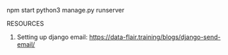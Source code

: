 npm start
python3 manage.py runserver

RESOURCES
1. Setting up django email: https://data-flair.training/blogs/django-send-email/